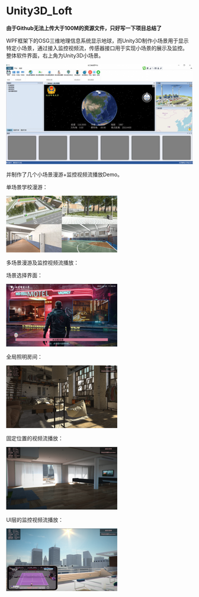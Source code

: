 # Unity3D_Loft
**由于Github无法上传大于100M的资源文件，只好写一下项目总结了**

WPF框架下的OSG三维地理信息系统显示地球，而Unity3D制作小场景用于显示特定小场景，通过接入监控视频流，传感器接口用于实现小场景的展示及监控。
整体软件界面，右上角为Unity3D小场景。

![image](https://github.com/Lucifinil0409/Unity3D_Loft/blob/master/pic/1280px-%E4%B8%89%E7%BB%B4%E5%8F%AF%E8%A7%86%E5%8C%96%E5%B9%B3%E5%8F%B0.png)

并制作了几个小场景漫游+监控视频流播放Demo。

单场景学校漫游：

![image](https://github.com/Lucifinil0409/Unity3D_Loft/blob/master/pic/300px-OSG%E5%B0%8F%E5%9C%BA%E6%99%AF_%E5%AD%A6%E6%A0%A1.png)

多场景漫游及监控视频流播放：

场景选择界面：

![image](https://github.com/Lucifinil0409/Unity3D_Loft/blob/master/pic/300px-OSG%E5%B0%8F%E5%9C%BA%E6%99%AF_%E5%9C%BA%E6%99%AF%E9%80%89%E6%8B%A9%E7%95%8C%E9%9D%A2.png)

全局照明房间：

![image](https://github.com/Lucifinil0409/Unity3D_Loft/blob/master/pic/300px-OSG%E5%B0%8F%E5%9C%BA%E6%99%AF_%E6%88%BF%E9%97%B4_1.png)

固定位置的视频流播放：

![image](https://github.com/Lucifinil0409/Unity3D_Loft/blob/master/pic/300px-OSG%E5%B0%8F%E5%9C%BA%E6%99%AF_%E5%85%AC%E5%AF%93_1.png)

UI层的监控视频流播放：

![image](https://github.com/Lucifinil0409/Unity3D_Loft/blob/master/pic/300px-OSG%E5%B0%8F%E5%9C%BA%E6%99%AF_%E5%85%AC%E5%AF%93_2.png)
